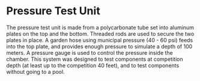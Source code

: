 # Pressure Test Unit

The pressure test unit is made from a polycarbonate tube set into aluminum plates on the top and the bottom. Threaded rods are used to secure the two plates in place. A garden hose using municipal pressure (40 - 60 psi) feeds into the top plate, and provides enough pressure to simulate a depth of 100 meters. A pressure gauge is used to control the pressure inside the chamber. This system was designed to test components at competition depth (at least up to the competition 40 feet), and to test components without going to a pool.